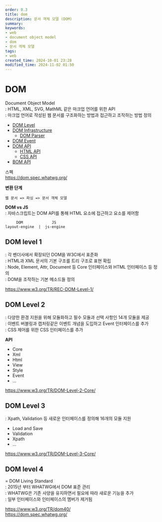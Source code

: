 ```yaml
---
order: 0.3
title: dom
description: 문서 객체 모델 (DOM)
summary:
keywords:
- web
- document object model
- dom
- 문서 객체 모델
tags:
- web
created_time: 2024-10-01 23:28
modified_time: 2024-11-02 01:50
---
```


# DOM
Document Object Model  
: HTML, XML, SVG, MathML 같은 마크업 언어를 위한 API  
: 마크업 언어로 작성된 웹 문서를 구조화하는 방법과 접근하고 조작하는 방법 정의  

- [DOM Level](#dom-level-1)
- [DOM Infrastructure](./dom-infrastructure.md)
  - [DOM Parser](./dom-parser.md)
- [DOM Event](./dom-event.md)
- [DOM API](./api-dom/index.md)
  - [HTML API](./api-dom/index.md)
  - [CSS API](./api-dom/index.md)
- [BOM API](./api-dom/index.md)


스펙  
https://dom.spec.whatwg.org/   


**변환 단계**
```
웹 문서 => 파싱 => 문서 객체 모델
```


**DOM vs JS**  
: 자바스크립트는 DOM API를 통해 HTML 요소에 접근하고 요소를 제어함  

```
     DOM             JS
layout-engine  |  js-engine
```



## DOM level 1
: 각 벤더사에서 확장되던 DOM을 W3C에서 표준화  
: HTML과 XML 문서의 기본 구조를 트리 구조로 표현 확립  
: Node, Element, Attr, Document 등 Core 인터페이스와 HTML 인터페이스 등 정의  
: DOM을 조작하는 기본 메소드들 정의  

https://www.w3.org/TR/REC-DOM-Level-1/



## DOM Level 2
: 다양한 환경 지원을 위해 모듈화하고 필수 모듈과 선택 사항인 14개 모듈을 제공  
: 이벤트 버블링과 캡처링같은 이벤트 개념을 도입하고 Event 인터페이스를 추가  
: CSS 제어를 위한 CSS 인터페이스를 추가  

**API**
- Core
- Xml
- Html
- View
- Style
- Event
- ...

https://www.w3.org/TR/DOM-Level-2-Core/



## DOM Level 3
: Xpath, Validation 등 새로운 인터페이스를 정의해 16개의 모듈 지원  

- Load and Save
- Validation
- Xpath
- ...

https://www.w3.org/TR/DOM-Level-3-Core/



## DOM level 4
= DOM Living Standard  
: 2015년 부터 WHATWG에서 DOM 표준 관리  
: WHATWG은 기존 사양을 유지하면서 필요에 따라 새로운 기능을 추가  
: 일부 인터페이스와 인터페이스의 멤버가 제거됨   

https://www.w3.org/TR/dom40/   
https://dom.spec.whatwg.org/   
